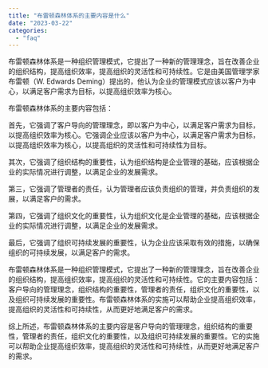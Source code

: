 ```yaml
---
title: "布雷顿森林体系的主要内容是什么"
date: "2023-03-22"
categories: 
  - "faq"
---
```


布雷顿森林体系是一种组织管理模式，它提出了一种新的管理理念，旨在改善企业的组织结构，提高组织效率，提高组织的灵活性和可持续性。它是由美国管理学家布雷顿（W. Edwards Deming）提出的，他认为企业的管理模式应该以客户为中心，以满足客户需求为目标，以提高组织效率为核心。

布雷顿森林体系的主要内容包括：

首先，它强调了客户导向的管理理念，即以客户为中心，以满足客户需求为目标，以提高组织效率为核心。它强调企业应该以客户为中心，以满足客户需求为目标，以提高组织效率为核心，以提高组织的灵活性和可持续性为目标。

其次，它强调了组织结构的重要性，认为组织结构是企业管理的基础，应该根据企业的实际情况进行调整，以满足企业的发展需求。

第三，它强调了管理者的责任，认为管理者应该负责组织的管理，并负责组织的发展，以满足客户的需求。

第四，它强调了组织文化的重要性，认为组织文化是企业管理的基础，应该根据企业的实际情况进行调整，以满足企业的发展需求。

最后，它强调了组织可持续发展的重要性，认为企业应该采取有效的措施，以确保组织的可持续发展，以满足客户的需求。

布雷顿森林体系是一种组织管理模式，它提出了一种新的管理理念，旨在改善企业的组织结构，提高组织效率，提高组织的灵活性和可持续性。它的主要内容包括：客户导向的管理理念，组织结构的重要性，管理者的责任，组织文化的重要性，以及组织可持续发展的重要性。布雷顿森林体系的实施可以帮助企业提高组织效率，提高组织的灵活性和可持续性，从而更好地满足客户的需求。

综上所述，布雷顿森林体系的主要内容是客户导向的管理理念，组织结构的重要性，管理者的责任，组织文化的重要性，以及组织可持续发展的重要性。它的实施可以帮助企业提高组织效率，提高组织的灵活性和可持续性，从而更好地满足客户的需求。
